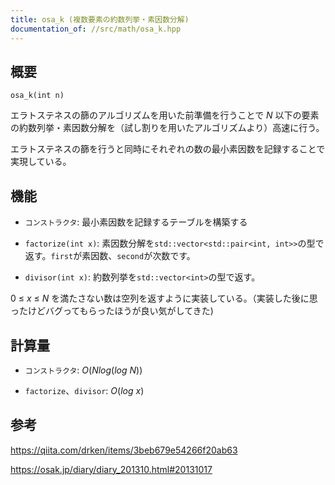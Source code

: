 ```yaml
---
title: osa_k (複数要素の約数列挙・素因数分解)
documentation_of: //src/math/osa_k.hpp
---
```


## 概要
```
osa_k(int n)
```

エラトステネスの篩のアルゴリズムを用いた前準備を行うことで $N$ 以下の要素の約数列挙・素因数分解を（試し割りを用いたアルゴリズムより）高速に行う。

エラトステネスの篩を行うと同時にそれぞれの数の最小素因数を記録することで実現している。

## 機能
* `コンストラクタ`: 最小素因数を記録するテーブルを構築する

* `factorize(int x)`: 素因数分解を`std::vector<std::pair<int, int>>`の型で返す。`first`が素因数、`second`が次数です。

* `divisor(int x)`: 約数列挙を`std::vector<int>`の型で返す。

$0 \ \le\ x\ \le\ N$ を満たさない数は空列を返すように実装している。（実装した後に思ったけどバグってもらったほうが良い気がしてきた)

## 計算量

* `コンストラクタ`: $O(Nlog(log\ N))$

* `factorize`、`divisor`: $O(log\ x)$

## 参考
 
https://qiita.com/drken/items/3beb679e54266f20ab63

https://osak.jp/diary/diary_201310.html#20131017
